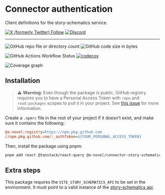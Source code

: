 # Connector authentication

Client definitions for the story-schematics service.

[![X (formerly Twitter) Follow](https://img.shields.io/twitter/follow/agora_ecrivains)](https://twitter.com/agora_ecrivains)
[![Discord](https://img.shields.io/discord/1315240114691248138?logo=discord)](https://discord.gg/rp4Qr8cA)

<hr />

![GitHub repo file or directory count](https://img.shields.io/github/directory-file-count/a-novel/connector-story-schematics)
![GitHub code size in bytes](https://img.shields.io/github/languages/code-size/a-novel/connector-story-schematics)

![GitHub Actions Workflow Status](https://img.shields.io/github/actions/workflow/status/a-novel/connector-story-schematics/main.yaml)
[![codecov](https://codecov.io/gh/a-novel/connector-story-schematics/graph/badge.svg?token=4QYSG479P3)](https://codecov.io/gh/a-novel/connector-story-schematics)

![Coverage graph](https://codecov.io/gh/a-novel/connector-story-schematics/graphs/sunburst.svg?token=4QYSG479P3)

## Installation

> ⚠️ **Warning**: Even though the package is public, GitHub registry requires you to have a Personal Access Token
> with `repo` and `read:packages` scopes to pull it in your project. See
> [this issue](https://github.com/orgs/community/discussions/23386#discussioncomment-3240193) for more information.

Create a `.npmrc` file in the root of your project if it doesn't exist, and make sure it contains the following:

```ini
@a-novel:registry=https://npm.pkg.github.com
//npm.pkg.github.com/:_authToken=${YOUR_PERSONAL_ACCESS_TOKEN}
```

Then, install the package using pnpm:

```bash
pnpm add react @tanstack/react-query @a-novel/connector-story-schematics
```

## Extra steps

This package requires the `VITE_STORY_SCHEMATICS_API` to be set in the environment. It must point to a valid instance
of the [story-schematics api](https://github.com/a-novel/service-story-schematics).
